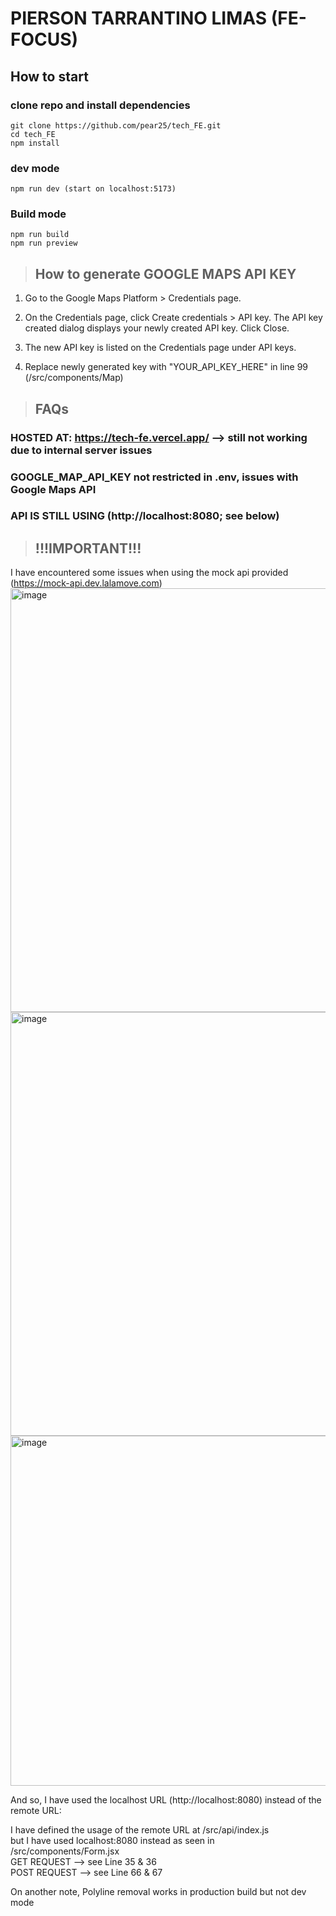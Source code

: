 # PIERSON TARRANTINO LIMAS (FE-FOCUS)
## How to start
### clone repo and install dependencies

```
git clone https://github.com/pear25/tech_FE.git
cd tech_FE
npm install
```
### dev mode
```
npm run dev (start on localhost:5173)
```

### Build mode
```
npm run build
npm run preview
```
> ## How to generate GOOGLE MAPS API KEY
1. Go to the Google Maps Platform > Credentials page.

2. On the Credentials page, click Create credentials > API key.
The API key created dialog displays your newly created API key.
Click Close.

3. The new API key is listed on the Credentials page under API keys.
4. Replace newly generated key with "YOUR_API_KEY_HERE" in line 99 (/src/components/Map)

> ## FAQs
### HOSTED AT: https://tech-fe.vercel.app/ --> still not working due to internal server issues
### GOOGLE_MAP_API_KEY not restricted in .env, issues with Google Maps API
### API IS STILL USING (http://localhost:8080; see below)

> ## !!!IMPORTANT!!!

I have encountered some issues when using the mock api provided (https://mock-api.dev.lalamove.com)
<img width="678" alt="image" src="https://github.com/pear25/tech_FE/assets/82131191/c2e46758-2a6d-4e81-b7f2-67ef2282d3ea">
<img width="678" alt="image" src="https://github.com/pear25/tech_FE/assets/82131191/bbf12fa8-0161-418c-9c82-8efda6f3a5fb">
<img width="560" alt="image" src="https://github.com/pear25/tech_FE/assets/82131191/d342ce68-e8ae-48c5-afdb-054e80cfdb5f">

And so, I have used the localhost URL (http://localhost:8080) instead of the remote URL:

I have defined the usage of the remote URL at /src/api/index.js
<br />
but I have used localhost:8080 instead as seen in /src/components/Form.jsx
<br />
GET REQUEST --> see Line 35 & 36
<br />
POST REQUEST --> see Line 66 & 67

On another note, Polyline removal works in production build but not dev mode





